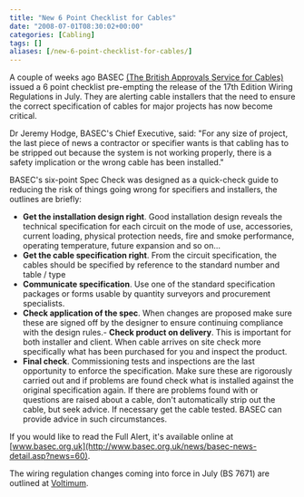 ```yaml
---
title: "New 6 Point Checklist for Cables"
date: "2008-07-01T08:30:02+00:00"
categories: [Cabling]
tags: []
aliases: [/new-6-point-checklist-for-cables/]
---
```


A couple of weeks ago BASEC [(The British Approvals Service for Cables)](http://www.basec.org.uk/home/) issued a 6 point checklist pre-empting the release of the 17th Edition Wiring Regulations in July. They are alerting cable installers that the need to ensure the correct specification of cables for major projects has now become critical.

Dr Jeremy Hodge, BASEC's Chief Executive, said: "For any size of project, the last piece of news a contractor or specifier wants is that cabling has to be stripped out because the system is not working properly, there is a safety implication or the wrong cable has been installed."

BASEC's six-point Spec Check was designed as a quick-check guide to reducing the risk of things going wrong for specifiers and installers, the outlines are briefly:

- **Get the installation design right**. Good installation design reveals the technical specification for each circuit on the mode of use, accessories, current loading, physical protection needs, fire and smoke performance, operating temperature, future expansion and so on...
- **Get the cable specification right**. From the circuit specification, the cables should be specified by reference to the standard number and table / type
- **Communicate specification**. Use one of the standard specification packages or forms usable by quantity surveyors and procurement specialists.
- **Check application of the spec**. When changes are proposed make sure these are signed off by the designer to ensure continuing compliance with the design rules.- **Check product on delivery**. This is important for both installer and client. When cable arrives on site check more specifically what has been purchased for you and inspect the product.
- **Final check**. Commissioning tests and inspections are the last opportunity to enforce the specification. Make sure these are rigorously carried out and if problems are found check what is installed against the original specification again. If there are problems found with or questions are raised about a cable, don't automatically strip out the cable, but seek advice. If necessary get the cable tested. BASEC can provide advice in such circumstances.

If you would like to read the Full Alert, it's available online at [www.basec.org.uk](http://www.basec.org.uk/news/basec-news-detail.asp?news=60).

The wiring regulation changes coming into force in July (BS 7671) are outlined at [Voltimum](http://www.voltimum.co.uk/news/8849/consult.experts_hottopics.17thedition/Summary-of-changes-in-the-17th-Edition.html).
